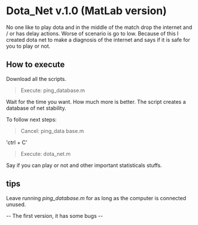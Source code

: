 # Dota_Net v.1.0   (MatLab version) 

No one like to play dota and in the middle of the match drop the internet and / or has delay actions. Worse of scenario is go to low. Because of this I created dota net to make a diagnosis of the internet and says if it is safe for you to play or not.

## How to execute

Download all the scripts.

> Execute: ping_database.m

Wait for the time you want. How much more is better. The script creates a database of net stability.

To follow next steps:

> Cancel: ping_data base.m

'ctrl + C'

> Execute: dota_net.m

Say if you can play or not and other important statisticals stuffs.

## tips

Leave running _ping_database.m_ for as long as the computer is connected unused.


-- The first version, it has some bugs --
